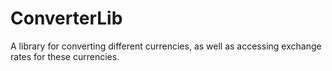 # ConverterLib
A library for converting different currencies, as well as accessing exchange rates for these currencies.
